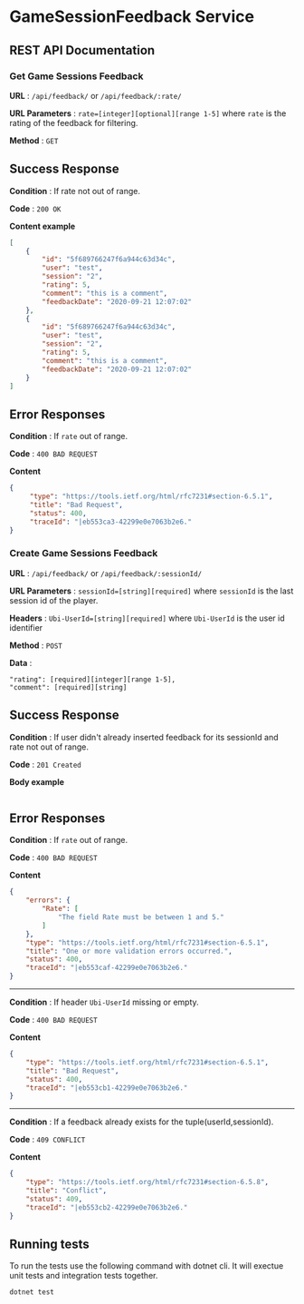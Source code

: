 # GameSessionFeedback Service

## REST API Documentation
### Get Game Sessions Feedback
**URL** : `/api/feedback/` or `/api/feedback/:rate/`

**URL Parameters** : `rate=[integer][optional][range 1-5]` where `rate` is the rating of the feedback for filtering.

**Method** : `GET`

## Success Response

**Condition** : If rate not out of range.

**Code** : `200 OK`

**Content example**

```json
[
    {
        "id": "5f689766247f6a944c63d34c",
        "user": "test",
        "session": "2",
        "rating": 5,
        "comment": "this is a comment",
        "feedbackDate": "2020-09-21 12:07:02"    
    },
    {
        "id": "5f689766247f6a944c63d34c",
        "user": "test",
        "session": "2",
        "rating": 5,
        "comment": "this is a comment",
        "feedbackDate": "2020-09-21 12:07:02"
    }
]
```

## Error Responses

**Condition** : If `rate` out of range.

**Code** : `400 BAD REQUEST`

**Content** 
```json
{
     "type": "https://tools.ietf.org/html/rfc7231#section-6.5.1",
     "title": "Bad Request",
     "status": 400,
     "traceId": "|eb553ca3-42299e0e7063b2e6."
}
```

### Create Game Sessions Feedback
**URL** : `/api/feedback/` or `/api/feedback/:sessionId/`

**URL Parameters** : `sessionId=[string][required]` where `sessionId` is the last session id of the player.

**Headers** : `Ubi-UserId=[string][required]` where `Ubi-UserId` is the user id identifier

**Method** : `POST`

**Data** : 
```
"rating": [required][integer][range 1-5],
"comment": [required][string]
```

## Success Response

**Condition** : If user didn't already inserted feedback for its sessionId and rate not out of range.

**Code** : `201 Created`

**Body example**

```json
```

## Error Responses

**Condition** : If `rate` out of range.

**Code** : `400 BAD REQUEST`

**Content** 
```json
{
    "errors": {
        "Rate": [
            "The field Rate must be between 1 and 5."
        ]
    },
    "type": "https://tools.ietf.org/html/rfc7231#section-6.5.1",
    "title": "One or more validation errors occurred.",
    "status": 400,
    "traceId": "|eb553caf-42299e0e7063b2e6."
}
```
-------------------------

**Condition** : If header `Ubi-UserId` missing or empty.

**Code** : `400 BAD REQUEST`

**Content** 
```json
{
    "type": "https://tools.ietf.org/html/rfc7231#section-6.5.1",
    "title": "Bad Request",
    "status": 400,
    "traceId": "|eb553cb1-42299e0e7063b2e6."
}
```
-------------------------

**Condition** : If a feedback already exists for the tuple(userId,sessionId).

**Code** : `409 CONFLICT`

**Content** 
```json
{
    "type": "https://tools.ietf.org/html/rfc7231#section-6.5.8",
    "title": "Conflict",
    "status": 409,
    "traceId": "|eb553cb2-42299e0e7063b2e6."
}
```

## Running tests
To run the tests use the following command with dotnet cli. It will exectue unit tests and integration tests together.
```
dotnet test
```
